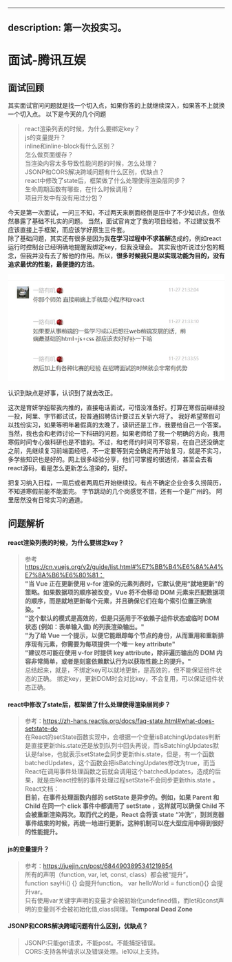 
---
description: 第一次投实习。
---

# 面试-腾讯互娱


## 面试回顾
其实面试官问问题就是找一个切入点，如果你答的上就继续深入，如果答不上就换一个切入点。
以下是今天的几个问题

> react渲染列表的时候，为什么要绑定key？   
> js的变量提升？  
> inline和inline-block有什么区别？  
> 怎么做页面缓存？  
> 当渲染内容太多导致性能问题的时候，怎么处理？  
> JSONP和CORS解决跨域问题有什么区别，优缺点？  
> react中修改了state后，框架做了什么处理使得渲染层同步？  
> 生命周期函数有哪些，在什么时候调用？  
> 项目开发中有没有用过分包？  

今天是第一次面试，一问三不知，不过两天来刷面经倒是压中了不少知识点，但依然暴露了基础不扎实的问题。
当然，面试官肯定了我的项目经验，不过建议我不应该直接上手框架，而应该学好原生三件套。  
除了基础问题，其实还有很多是因为我**在学习过程中不求甚解**造成的，例如react运行时控制台已经明确地提醒我绑定key，但我没理会。
其实我也听说过分包的概念，但我并没有去了解他的作用。所以，**很多时候我只是以实现功能为目的，没有追求最优的性能，最便捷的方法**。

<img src="../images/鹅厂面试官评价.jpg"></img>

认识到缺点是好事，认识到了就去改正。

这次是育妍学姐帮我内推的，直接电话面试，可惜没准备好。打算在寒假前继续投一投，阿里、字节都试试，投普通招聘估计要过五关斩六将了。
我好希望寒假可以找份实习，如果等明年暑假真的太晚了，读研还是工作，我要给自己一个答案。当然，我也会和老师讨论一下科研的问题，如果老师给了我一个明确的方向，我用寒假时间专心做科研也是不错的。不过，和老师约时间可不容易，在自己还没确定之前，先继续复习前端面经吧，不一定要等到完全确定再开始复习，就是不实习，多学些知识也是好的。网上很多经验分享，他们可掌握的很透彻，甚至会去看react源码，看是怎么更新怎么渲染的，挺好。

把复习纳入日程，一周后或者两周后开始继续投。有点不确定企业会多久捞简历，不知道寒假前能不能面完。
字节跳动的几个岗感觉不错，还有一个是广州的。
阿里居然没有日常实习的通道。  

## 问题解析

#### react渲染列表的时候，为什么要绑定key？  

> 参考 https://cn.vuejs.org/v2/guide/list.html#%E7%BB%B4%E6%8A%A4%E7%8A%B6%E6%80%81：  
**"当 Vue 正在更新使用 v-for 渲染的元素列表时，它默认使用“就地更新”的策略。如果数据项的顺序被改变，Vue 将不会移动 DOM 元素来匹配数据项的顺序，而是就地更新每个元素，并且确保它们在每个索引位置正确渲染。"   
"这个默认的模式是高效的，但是只适用于不依赖子组件状态或临时 DOM 状态 (例如：表单输入值) 的列表渲染输出。"   
"为了给 Vue 一个提示，以便它能跟踪每个节点的身份，从而重用和重新排序现有元素，你需要为每项提供一个唯一 key attribute"    
"建议尽可能在使用 v-for 时提供 key attribute，除非遍历输出的 DOM 内容非常简单，或者是刻意依赖默认行为以获取性能上的提升。"**   
总结起来，就是，不绑定key可以就地更新，是高效的，但不能保证组件状态的正确。	绑定key，更新DOM时会对比key，不会复用，可以保证组件状态正确。  

#### react中修改了state后，框架做了什么处理使得渲染层同步？  

> 参考：https://zh-hans.reactjs.org/docs/faq-state.html#what-does-setstate-do  
在React的setState函数实现中，会根据一个变量isBatchingUpdates判断是直接更新this.state还是放到队列中回头再说，而isBatchingUpdates默认是false，也就表示setState会同步更新this.state，但是，有一个函数batchedUpdates，这个函数会把isBatchingUpdates修改为true，而当React在调用事件处理函数之前就会调用这个batchedUpdates，造成的后果，就是由React控制的事件处理过程setState不会同步更新this.state 。  
React文档：  
**目前，在事件处理函数内部的 setState 是异步的。例如，如果 Parent 和 Child 在同一个 click 事件中都调用了 setState ，这样就可以确保 Child 不会被重新渲染两次。取而代之的是，React 会将该 state “冲洗”，到浏览器事件结束的时候，再统一地进行更新。这种机制可以在大型应用中得到很好的性能提升。**  

#### js的变量提升？  

> 参考：https://juejin.cn/post/6844903895341219854  
所有的声明（function, var, let, const, class）都会被“提升”。  
function sayHi() {} 会提升function。 var helloWorld = function(){} 会提升var。  
只有使用var关键字声明的变量才会被初始化undefined值，而let和const声明的变量则不会被初始化值,class同理。**Temporal Dead Zone**

#### JSONP和CORS解决跨域问题有什么区别，优缺点？  

> JSONP:只能get请求，不能post。不能捕捉错误。  
CORS:支持各种请求以及错误处理。ie10以上支持。

